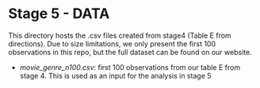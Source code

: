 # Stage 5 - DATA

This directory hosts the .csv files created from stage4 (Table E from
directions). Due to size limitations, we only present the first 100
observations in this repo, but the full dataset can be found on our website.

- *movie_genre_n100.csv*: first 100 observations from our table E from stage 4. This is used as an input for the analysis in stage 5
